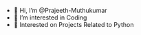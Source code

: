 - 👋 Hi, I’m @Prajeeth-Muthukumar
- 👀 I’m interested in Coding 
- 🌱 Interested on Projects Related to Python

                      

<!---
Prajeeth-Muthukumar/Prajeeth-Muthukumar is a ✨ special ✨ repository because its `README.md` (this file) appears on your GitHub profile.
You can click the Preview link to take a look at your changes.
--->

